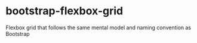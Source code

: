 bootstrap-flexbox-grid
======================

Flexbox grid that follows the same mental model and naming convention as Bootstrap
